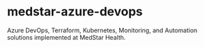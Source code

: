 # medstar-azure-devops
Azure DevOps, Terraform, Kubernetes, Monitoring, and Automation solutions implemented at MedStar Health.
